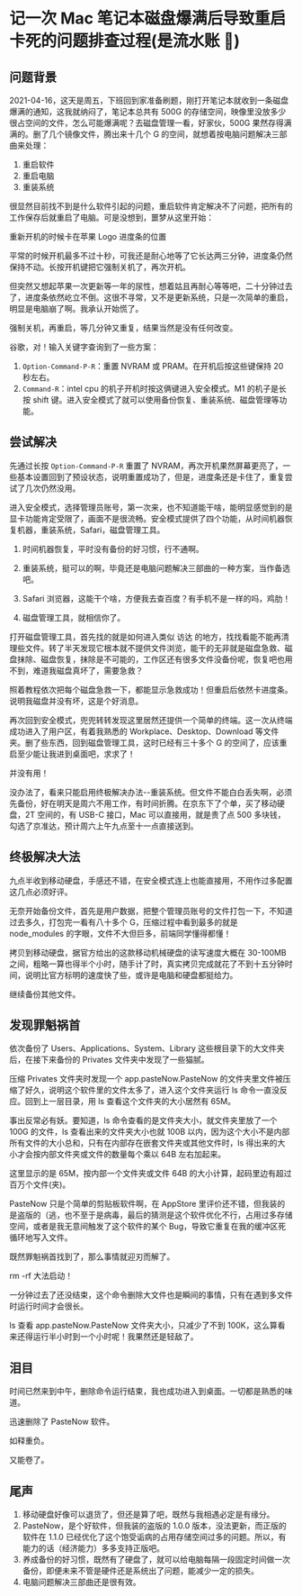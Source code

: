 # 记一次 Mac 笔记本磁盘爆满后导致重启卡死的问题排查过程(是流水账 🦆)

## 问题背景

2021-04-16，这天是周五，下班回到家准备刷题，刚打开笔记本就收到一条磁盘爆满的通知，这我就纳闷了，笔记本总共有 500G 的存储空间，映像里没放多少很占空间的文件，怎么可能爆满呢？去磁盘管理一看，好家伙，500G 果然存得满满的。删了几个镜像文件，腾出来十几个 G 的空间，就想着按电脑问题解决三部曲来处理：

1. 重启软件
2. 重启电脑
3. 重装系统

很显然目前找不到是什么软件引起的问题，重启软件肯定解决不了问题，把所有的工作保存后就重启了电脑。可是没想到，噩梦从这里开始：

重新开机的时候卡在苹果 Logo 进度条的位置

平常的时候开机最多不过十秒，可我还是耐心地等了它长达两三分钟，进度条仍然保持不动。长按开机键把它强制关机了，再次开机。

但突然又想起苹果一次更新等一年的尿性，想着姑且再耐心等等吧，二十分钟过去了，进度条依然屹立不倒。这很不寻常，又不是更新系统，只是一次简单的重启，明显是电脑崩了啊。我承认开始慌了。

强制关机，再重启，等几分钟又重复，结果当然是没有任何改变。

谷歌，对！输入关键字查询到了一些方案：

1. `Option-Command-P-R`：重置 NVRAM 或 PRAM。在开机后按这些键保持 20 秒左右。
2. `Command-R`：intel cpu 的机子开机时按这俩键进入安全模式。M1 的机子是长按 shift 键。进入安全模式了就可以使用备份恢复、重装系统、磁盘管理等功能。

## 尝试解决

先通过长按 `Option-Command-P-R` 重置了 NVRAM，再次开机果然屏幕更亮了，一些基本设置回到了预设状态，说明重置成功了，但是，进度条还是卡住了，重复尝试了几次仍然没用。

进入安全模式，选择管理员账号，第一次来，也不知道能干啥，能明显感觉到的是显卡功能肯定受限了，画面不是很流畅。安全模式提供了四个功能，从时间机器恢复机器，重装系统，Safari，磁盘管理工具。

1. 时间机器恢复，平时没有备份的好习惯，行不通啊。

2. 重装系统，挺可以的啊，毕竟还是电脑问题解决三部曲的一种方案，当作备选吧。

3. Safari 浏览器，这能干个啥，方便我去查百度？有手机不是一样的吗，鸡肋！

4. 磁盘管理工具，就相信你了。

打开磁盘管理工具，首先找的就是如何进入类似 访达 的地方，找找看能不能再清理些文件。转了半天发现它根本就不提供文件浏览，能干的无非就是磁盘急救、磁盘抹除、磁盘恢复，抹除是不可能的，工作区还有很多文件没备份呢，恢复吧也用不到，难道我磁盘真坏了，需要急救？

照着教程依次把每个磁盘急救一下，都能显示急救成功！但重启后依然卡进度条。说明我磁盘并没有坏，这是个好消息。

再次回到安全模式，兜兜转转发现这里居然还提供一个简单的终端。这一次从终端成功进入了用户区，有着我熟悉的 Workplace、Desktop、Download 等文件夹。删了些东西，回到磁盘管理工具，这时已经有三十多个 G 的空间了，应该重启至少能让我进到桌面吧，求求了！

并没有用！

没办法了，看来只能启用终极解决办法--重装系统。但文件不能白白丢失啊，必须先备份，好在明天是周六不用工作，有时间折腾。在京东下了个单，买了移动硬盘，2T 空间的，有 USB-C 接口，Mac 可以直接用，就是贵了点 500 多块钱，勾选了京准达，预计周六上午九点至十一点直接送到。

## 终极解决大法

九点半收到移动硬盘，手感还不错，在安全模式连上也能直接用，不用作过多配置这几点必须好评。

无奈开始备份文件，首先是用户数据，把整个管理员账号的文件打包一下，不知道过去多久，打包完一看有八十多个 G，压缩过程中看到最多的就是 node_modules 的字眼，文件不大但巨多，前端同学懂得都懂！

拷贝到移动硬盘，据官方给出的这款移动机械硬盘的读写速度大概在 30-100MB 之间，粗略一算也得半个小时，随手计了时，真实拷贝完成就花了不到十五分钟时间，说明比官方标明的速度快了些，或许是电脑和硬盘都挺给力。

继续备份其他文件。

## 发现罪魁祸首

依次备份了 Users、Applications、System、Library 这些根目录下的大文件夹后，在接下来备份的 Privates 文件夹中发现了一些猫腻。

压缩 Privates 文件夹时发现一个 app.pasteNow.PasteNow 的文件夹里文件被压缩了好久，说明这个软件里的文件太多了，进入这个文件夹运行 ls 命令一直没反应。回到上一层目录，用 ls 查看这个文件夹的大小居然有 65M。

事出反常必有妖。要知道，ls 命令查看的是文件夹大小，就文件夹里放了一个 100G 的文件，ls 查看出来的文件夹大小也就 100B 以内，因为这个大小不是内部所有文件的大小总和，只有在内部存在嵌套文件夹或其他文件时，ls 得出来的大小才会按内部文件夹或文件的数量每个乘以 64B 左右加起来。

这里显示的是 65M，按内部一个文件夹或文件 64B 的大小计算，起码里边有超过百万个文件(夹)。

PasteNow 只是个简单的剪贴板软件啊，在 AppStore 里评价还不错，但我装的是盗版的（逃，也不至于是病毒，最后的猜测是这个软件优化不行，占用过多存储空间，或者是我无意间触发了这个软件的某个 Bug，导致它重复在我的缓冲区死循环地写入文件。

既然罪魁祸首找到了，那么事情就迎刃而解了。

rm -rf 大法启动！

一分钟过去了还没结束，这个命令删除大文件也是瞬间的事情，只有在遇到多文件时运行时间才会很长。

ls 查看 app.pasteNow.PasteNow 文件夹大小，只减少了不到 100K，这么算看来还得运行半小时到一个小时呢！我果然还是轻敌了。

## 泪目

时间已然来到中午，删除命令运行结束，我也成功进入到桌面。一切都是熟悉的味道。

迅速删除了 PasteNow 软件。

如释重负。

又能卷了。

## 尾声

1. 移动硬盘好像可以退货了，但还是算了吧，既然与我相遇必定是有缘分。
2. PasteNow，是个好软件，但我装的盗版的 1.0.0 版本，没法更新，而正版的软件在 1.1.0 已经优化了这个饱受诟病的占用存储空间过多的问题。所以，有能力的话（经济能力）多多支持正版吧。
3. 养成备份的好习惯，既然有了硬盘了，就可以给电脑每隔一段固定时间做一次备份，即便未来不管是硬件还是系统出了问题，能减少一定的损失。
4. 电脑问题解决三部曲还是很有效。

